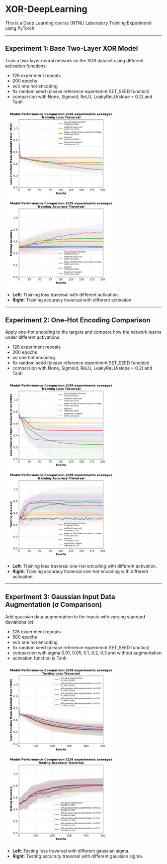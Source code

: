 # XOR-DeepLearning

This is a Deep Learning course (NTNU Laboratory Training Experiment) using PyTorch.

---

## Experiment 1: Base Two-Layer XOR Model

Train a two-layer neural network on the XOR dataset using different activation functions:
* 128 experiment repeats
* 200 epochs
* w/o one hot encoding
* fix random seed (please reference experiemnt SET_SEED function)
* comparsion with None, Sigmoid, ReLU, LeakyReLU(slope = 0.2) and Tanh

<p float="left">
  <img src="experiment-result/XOR-base-withoutonehot-loss.png" alt="Experiment 1-loss" width="350" />
  <img src="experiment-result/XOR-base-withoutonehot-acc.png" alt="Experiment 1-acc" width="350" />
</p>

- **Left**: Training loss traversal with different activation.  
- **Right**: Training accuracy traversal with different activation.  

---

## Experiment 2: One-Hot Encoding Comparison

Apply one-hot encoding to the targets and compare how the network learns under different activations:
* 128 experiment repeats
* 200 epochs
* w/ one hot encoding
* fix random seed (please reference experiemnt SET_SEED function)
* comparsion with None, Sigmoid, ReLU, LeakyReLU(slope = 0.2) and Tanh

<p float="left">
  <img src="experiment-result/XOR-base-withonehot-loss.png" alt="Experiment 2-Loss" width="350" />
  <img src="experiment-result/XOR-base-withonehot-acc.png" alt="Experiment 2-Loss" width="350" />
</p>

- **Left**: Training loss traversal one-hot encoding with different activation.  
- **Right**: Training accuracy traversal one-hot encoding with different activation.  

---

## Experiment 3: Gaussian Input Data Augmentation (σ Comparison)

Add gaussian data augmentation to the inputs with varying standard deviations (σ):
* 128 experiment repeats
* 500 epochs
* w/o one hot encoding
* fix random seed (please reference experiemnt SET_SEED function)
* comparsion with sigma 0.01, 0.05, 0.1, 0.2, 0.3 and without augmentation
* activation function is Tanh

<p float="left">
  <img src="experiment-result/XOR-gaussian-loss.png" alt="Experiment 3-loss" width="350" />
  <img src="experiment-result/XOR-gaussian-acc.png" alt="Experiment 3-acc" width="350" />
</p>

- **Left**: Testing loss traversal with different gaussian sigma.  
- **Right**: Testing accuracy traversal with different gaussian sigma.  
